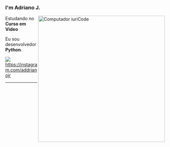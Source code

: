 ### I'm Adriano J.
<img src="https://raw.githubusercontent.com/MicaelliMedeiros/micaellimedeiros/master/image/computer-illustration.png" min-width="400px" max-width="400px" width="400px" align="right" alt="Computador iuriCode">



<p>

Estudando no **Curso em Video**<br/>

Eu sou desenvolvedor **Python**.
<p align="left">
  <a href="#" alt="Instagram">
  <img src="https://img.shields.io/badge/-Instagram-DF0174?style=flat-square&labelColor=DF0174&logo=instagram&logoColor=white&link="/>https://instagram.com/addrianojr</a>
</p>  

</p>
<hr>